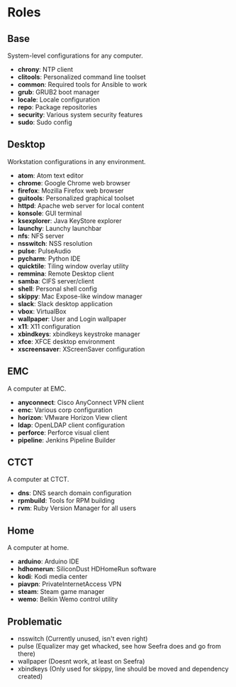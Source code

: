 Roles
=====

## Base
System-level configurations for any computer.
* **chrony**: NTP client
* **clitools**: Personalized command line toolset
* **common**: Required tools for Ansible to work
* **grub**: GRUB2 boot manager
* **locale**: Locale configuration
* **repo**: Package repositories
* **security**: Various system security features
* **sudo**: Sudo config

## Desktop
Workstation configurations in any environment.
* **atom**: Atom text editor
* **chrome**: Google Chrome web browser
* **firefox**: Mozilla Firefox web browser
* **guitools**: Personalized graphical toolset
* **httpd**: Apache web server for local content
* **konsole**: GUI terminal
* **ksexplorer**: Java KeyStore explorer
* **launchy**: Launchy launchbar
* **nfs**: NFS server
* **nsswitch**: NSS resolution
* **pulse**: PulseAudio
* **pycharm**: Python IDE
* **quicktile**: Tiling window overlay utility
* **remmina**: Remote Desktop client
* **samba**: CIFS server/client
* **shell**: Personal shell config
* **skippy**: Mac Expose-like window manager
* **slack**: Slack desktop application
* **vbox**: VirtualBox
* **wallpaper**: User and Login wallpaper
* **x11**: X11 configuration
* **xbindkeys**: xbindkeys keystroke manager
* **xfce**: XFCE desktop environment
* **xscreensaver**: XScreenSaver configuration

## EMC
A computer at EMC.
* **anyconnect**: Cisco AnyConnect VPN client
* **emc**: Various corp configuration
* **horizon**: VMware Horizon View client
* **ldap**: OpenLDAP client configuration
* **perforce**: Perforce visual client
* **pipeline**: Jenkins Pipeline Builder

## CTCT
A computer at CTCT.
* **dns**: DNS search domain configuration
* **rpmbuild**: Tools for RPM building
* **rvm**: Ruby Version Manager for all users

## Home
A computer at home.
* **arduino**: Arduino IDE
* **hdhomerun**: SiliconDust HDHomeRun software
* **kodi**: Kodi media center
* **piavpn**: PrivateInternetAccess VPN
* **steam**: Steam game manager
* **wemo**: Belkin Wemo control utility

## Problematic
* nsswitch (Currently unused, isn't even right)
* pulse (Equalizer may get whacked, see how Seefra does and go from there)
* wallpaper (Doesnt work, at least on Seefra)
* xbindkeys (Only used for skippy, line should be moved and dependency created)
